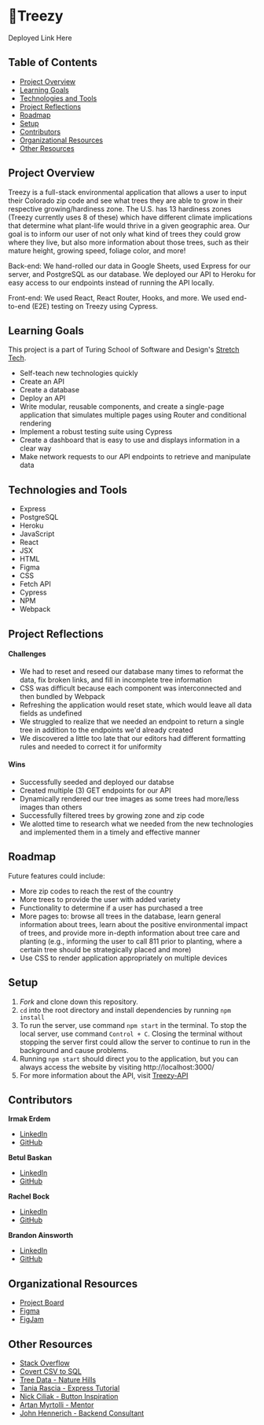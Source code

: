 # 🌳Treezy

Deployed Link Here

## Table of Contents
- [Project Overview](#project-overview)
- [Learning Goals](#learning-goals)
- [Technologies and Tools](#technologies-and-tools)
- [Project Reflections](#project-reflections)
- [Roadmap](#roadmap)
- [Setup](#setup)
- [Contributors](#contributors)
- [Organizational Resources](#organizational-resources)
- [Other Resources](#other-resources)

## Project Overview

Treezy is a full-stack environmental application that allows a user to input their Colorado zip code and see what trees they are able to grow in their respective growing/hardiness zone. The U.S. has 13 hardiness zones (Treezy currently uses 8 of these) which have different climate implications that determine what plant-life would thrive in a given geographic area. Our goal is to inform our user of not only what kind of trees they could grow where they live, but also more information about those trees, such as their mature height, growing speed, foliage color, and more! 

Back-end: We hand-rolled our data in Google Sheets, used Express for our server, and PostgreSQL as our database. We deployed our API to Heroku for easy access to our endpoints instead of running the API locally. 

Front-end: We used React, React Router, Hooks, and more. We used end-to-end (E2E) testing on Treezy using Cypress.

## Learning Goals

This project is a part of Turing School of Software and Design's [Stretch Tech](https://frontend.turing.edu/projects/module-3/stretch.html).

* Self-teach new technologies quickly
* Create an API
* Create a database
* Deploy an API
* Write modular, reusable components, and create a single-page application that simulates multiple pages using Router and conditional rendering
* Implement a robust testing suite using Cypress
* Create a dashboard that is easy to use and displays information in a clear way 
* Make network requests to our API endpoints to retrieve and manipulate data

## Technologies and Tools

* Express
* PostgreSQL
* Heroku
* JavaScript
* React
* JSX
* HTML
* Figma
* CSS
* Fetch API
* Cypress
* NPM
* Webpack

## Project Reflections


#### Challenges

* We had to reset and reseed our database many times to reformat the data, fix broken links, and fill in incomplete tree information
* CSS was difficult because each component was interconnected and then bundled by Webpack
* Refreshing the application would reset state, which would leave all data fields as undefined
* We struggled to realize that we needed an endpoint to return a single tree in addition to the endpoints we'd already created
* We discovered a little too late that our editors had different formatting rules and needed to correct it for uniformity

#### Wins

* Successfully seeded and deployed our databse
* Created multiple (3) GET endpoints for our API
* Dynamically rendered our tree images as some trees had more/less images than others
* Successfully filtered trees by growing zone and zip code
* We alotted time to research what we needed from the new technologies and implemented them in a timely and effective manner

## Roadmap

Future features could include:

* More zip codes to reach the rest of the country
* More trees to provide the user with added variety
* Functionality to determine if a user has purchased a tree
* More pages to: browse all trees in the database, learn general information about trees, learn about the positive environmental impact of trees, and provide more in-depth information about tree care and planting (e.g., informing the user to call 811 prior to planting, where a certain tree should be strategically placed and more)
* Use CSS to render application appropriately on multiple devices

## Setup

1. _Fork_ and clone down this repository.
2. `cd` into the root directory and install dependencies by running `npm install`
3. To run the server, use command `npm start` in the terminal. To stop the local server, use command `Control + C`. Closing the terminal without stopping the server first could allow the server to continue to run in the background and cause problems.
4. Running `npm start` should direct you to the application, but you can always access the website by visiting http://localhost:3000/
5. For more information about the API, visit [Treezy-API](https://github.com/irmakerdem/tree-pal-api)

## Contributors

**Irmak Erdem**
* [LinkedIn](https://www.linkedin.com/in/irmakerdem/)
* [GitHub](https://github.com/irmakerdem)

**Betul Baskan**
* [LinkedIn](https://www.linkedin.com/in/betul-baskan/)
* [GitHub](https://github.com/Baskanbetul)

**Rachel Bock**
* [LinkedIn](https://www.linkedin.com/in/rachelbock/)
* [GitHub](https://github.com/rachel-bock)

**Brandon Ainsworth**
* [LinkedIn](https://www.linkedin.com/in/ainsworth-brandon/)
* [GitHub](https://github.com/BrandonAinsworth)

## Organizational Resources

* [Project Board](https://github.com/users/irmakerdem/projects/1)
* [Figma](https://www.figma.com/file/mvdWvCkOUhi9PJGoaO7YOM/Tree-Pal?node-id=0%3A1)
* [FigJam](https://www.figma.com/file/DHo7FKZPocDK3AY6TXqMYA/Tree-Pal-Component-Architecture)

## Other Resources

* [Stack Overflow](https://stackoverflow.com/)
* [Covert CSV to SQL](https://www.convertcsv.com/csv-to-sql.htm)
* [Tree Data - Nature Hills](https://www.naturehills.com/)
* [Tania Rascia - Express Tutorial](https://www.taniarascia.com/node-express-postgresql-heroku/)
* [Nick Ciliak - Button Inspiration](https://codepen.io/nickcil/pen/vErdeB)
* [Artan Myrtolli - Mentor](https://github.com/artanmyrtolli)
* [John Hennerich - Backend Consultant](https://github.com/jhennerich)
